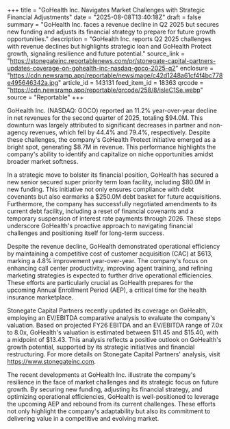 +++
title = "GoHealth Inc. Navigates Market Challenges with Strategic Financial Adjustments"
date = "2025-08-08T13:40:18Z"
draft = false
summary = "GoHealth Inc. faces a revenue decline in Q2 2025 but secures new funding and adjusts its financial strategy to prepare for future growth opportunities."
description = "GoHealth Inc. reports Q2 2025 challenges with revenue declines but highlights strategic loan and GoHealth Protect growth, signaling resilience and future potential."
source_link = "https://stonegateinc.reportablenews.com/pr/stonegate-capital-partners-updates-coverage-on-gohealth-inc-nasdaq-goco-2025-q2"
enclosure = "https://cdn.newsramp.app/reportable/newsimage/c42d1248a61cf4f4bc778e495646342a.jpg"
article_id = 143131
feed_item_id = 18363
qrcode = "https://cdn.newsramp.app/reportable/qrcode/258/8/isleC1Se.webp"
source = "Reportable"
+++

<p>GoHealth Inc. (NASDAQ: GOCO) reported an 11.2% year-over-year decline in net revenues for the second quarter of 2025, totaling $94.0M. This downturn was largely attributed to significant decreases in partner and non-agency revenues, which fell by 44.4% and 79.4%, respectively. Despite these challenges, the company's GoHealth Protect initiative emerged as a bright spot, generating $8.7M in revenue. This performance highlights the company's ability to identify and capitalize on niche opportunities amidst broader market softness.</p><p>In a strategic move to bolster its financial position, GoHealth has secured a new senior secured super priority term loan facility, including $80.0M in new funding. This initiative not only ensures compliance with debt covenants but also earmarks a $250.0M debt basket for future acquisitions. Furthermore, the company has successfully negotiated amendments to its current debt facility, including a reset of financial covenants and a temporary suspension of interest rate payments through 2026. These steps underscore GoHealth's proactive approach to navigating financial challenges and positioning itself for long-term success.</p><p>Despite the revenue decline, GoHealth demonstrated operational efficiency by maintaining a competitive cost of customer acquisition (CAC) at $613, marking a 4.8% improvement year-over-year. The company's focus on enhancing call center productivity, improving agent training, and refining marketing strategies is expected to further drive operational efficiencies. These efforts are particularly crucial as GoHealth prepares for the upcoming Annual Enrollment Period (AEP), a critical time for the health insurance marketplace.</p><p>Stonegate Capital Partners recently updated its coverage on GoHealth, employing an EV/EBITDA comparative analysis to evaluate the company's valuation. Based on projected FY26 EBITDA and an EV/EBITDA range of 7.0x to 8.0x, GoHealth's valuation is estimated between $11.45 and $15.40, with a midpoint of $13.43. This analysis reflects a positive outlook on GoHealth's growth potential, supported by its strategic initiatives and financial restructuring. For more details on Stonegate Capital Partners' analysis, visit <a href='https://www.stonegateinc.com' rel='nofollow' target='_blank'>https://www.stonegateinc.com</a>.</p><p>The recent developments at GoHealth Inc. illustrate the company's resilience in the face of market challenges and its strategic focus on future growth. By securing new funding, adjusting its financial strategy, and optimizing operational efficiencies, GoHealth is well-positioned to leverage the upcoming AEP and rebound from its current challenges. These efforts not only highlight the company's adaptability but also its commitment to delivering value in a competitive and evolving market.</p>
